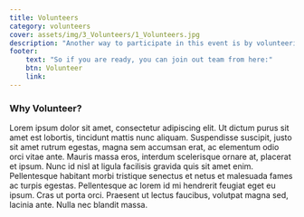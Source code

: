 ```yaml
---
title: Volunteers
category: volunteers
cover: assets/img/3_Volunteers/1_Volunteers.jpg
description: "Another way to participate in this event is by volunteering! It’s a great opportunity to meet new people and have fun while also helping the festival activities."
footer:
    text: "So if you are ready, you can join out team from here:"
    btn: Volunteer
    link:
---
```

<h3>Why Volunteer?</h3>
<p>Lorem ipsum dolor sit amet, consectetur adipiscing elit. Ut dictum purus sit amet est lobortis, tincidunt mattis nunc aliquam. Suspendisse suscipit, justo sit amet rutrum egestas, magna sem accumsan erat, ac elementum odio orci vitae ante. Mauris massa eros, interdum scelerisque ornare at, placerat et ipsum. Nunc id nisl at ligula facilisis gravida quis sit amet enim. Pellentesque habitant morbi tristique senectus et netus et malesuada fames ac turpis egestas. Pellentesque ac lorem id mi hendrerit feugiat eget eu ipsum. Cras ut porta orci. Praesent ut lectus faucibus, volutpat magna sed, lacinia ante. Nulla nec blandit massa.</p>
